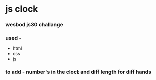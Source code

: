 # js clock

### wesbod js30 challange

### used -
- html
- css
- js

### to add - number's in the clock and diff length for diff hands